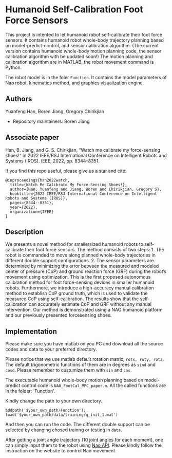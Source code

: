 # Humanoid Self-Calibration Foot Force Sensors
This project is intented to let humanoid robot self-calibrate their foot force sensors. It contains humanoid robot whole-body trajectory planning based on model-predict-control, and sensor calibration algorithm. (The current version contains humanoid whole-body motion planning code, the sensor calibration algorithm with be updated soon!) The motion planning and calibration algorithm are in MATLAB, the robot movement command is Python. 

The robot model is in the foler `Function`. It contains the model parameters of Nao robot, kinematics method, and graphics visualization engine. 

## Authors
Yuanfeng Han, Boren Jiang, Gregory Chirikjian
- Repository maintainers: Boren Jiang
## Associate paper

Han, B. Jiang, and G. S. Chirikjian, “Watch me calibrate my force-sensing shoes!” in  2022 IEEE/RSJ International Conference on Intelligent Robots and Systems (IROS).  IEEE, 2022, pp. 8344–8351.

If you find this repo useful, please give us a star and cite:
```
@inproceedings{han2022watch,
  title={Watch Me Calibrate My Force-Sensing Shoes!},
  author={Han, Yuanfeng and Jiang, Boren and Chirikjian, Gregory S},
  booktitle={2022 IEEE/RSJ International Conference on Intelligent Robots and Systems (IROS)},
  pages={8344--8351},
  year={2022},
  organization={IEEE}
}
```
## Description
We presents a novel method for smallersized humanoid robots to self-calibrate their foot force sensors. The method consists of two steps: 1. The robot is commanded to move along planned whole-body trajectories in different double support configurations. 2. The sensor parameters are determined by minimizing the error between the measured and modeled center of pressure (CoP) and ground reaction force (GRF) during the robot’s movement using optimization. This is the first proposed autonomous calibration method for foot force-sensing devices in smaller humanoid robots. Furthermore, we introduce a high-accuracy manual calibration method to establish CoP ground truth, which is used to validate the measured CoP using self-calibration. The results show that the self-calibration can accurately estimate CoP and GRF without any manual intervention. Our method is demonstrated using a NAO humanoid platform and our previously presented forcesensing shoes.

## Implementation
Please make sure you have matlab on you PC and download all the source codes and data to your preferred directory.

Please notice that we use matlab default rotation matrix, `rotx, roty, rotz`. The default trigonometric functions of them are in degrees as `sind` and `cosd`. Please remember to custumize them with `sin` and `cos`.

The executable humanoid whole-body motion planning based on model-predict control code is `NAO_FootCal_MPC_paper.m`. All the called functions are in the folder: 'Function'.  

Kindly change the path to your own directory. 
```
addpath('$your_own_path/Function');
load('$your_own_path/data/training/q_init_1.mat')
```
And then you can run the code. 
The different double support can be selected by changing chosed trainng or testing in `data`.

After getting a joint angle trajectory (10 joint angles for each moment), one can simply input them to the robot using [Nao API](http://doc.aldebaran.com/2-8/dev/python/examples/motion/index.html). Please kindly follow the instruction on the website to control Nao movement.
